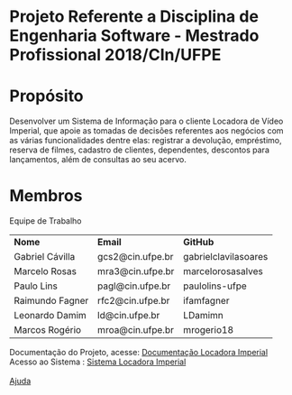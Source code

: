 # Projeto Referente a Disciplina de Engenharia Software - Mestrado Profissional 2018/CIn/UFPE

# Propósito

Desenvolver um Sistema de Informação para o cliente Locadora de Vídeo Imperial, que apoie as tomadas de decisões referentes aos negócios com as várias funcionalidades dentre elas: registrar a devolução, empréstimo, reserva de  filmes, cadastro de clientes, dependentes, descontos para lançamentos, além de consultas ao seu acervo.

# Membros


Equipe de Trabalho
<table>
   <tr>
      <td><b>Nome</b></td><td><b>Email</b></td><td><b>GitHub</b></td>
   </tr>
   <tr>
      <td>Gabriel Cávilla</td><td>gcs2@cin.ufpe.br</td><td>gabrielclavilasoares</td>
   </tr>
   <tr>
      <td>Marcelo Rosas</td><td>mra3@cin.ufpe.br</td><td>marcelorosasalves</td>
   </tr>
  <tr>
      <td>Paulo Lins</td><td>pagl@cin.ufpe.br</td><td>paulolins-ufpe</td>
   </tr>
  <tr>
      <td>Raimundo Fagner</td><td>rfc2@cin.ufpe.br</td><td>ifamfagner</td>
   </tr>
   <tr>
      <td>Leonardo Damim</td><td>ld@cin.ufpe.br</td><td>LDamimn</td>
   </tr>
  <tr>
      <td>Marcos Rogério</td><td>mroa@cin.ufpe.br</td><td>mrogerio18</td>
   </tr>
</table>


Documentação do Projeto, acesse: <a href="https://github.com/IFAMAZONAS/EngenhariaSW/wiki"> Documentação Locadora Imperial </a>
<br>
Acesso ao Sistema : <a href="http://sistema-locadora.herokuapp.com/">Sistema Locadora Imperial </a>
<br>
<br>
<a href="https://github.com/IFAMAZONAS/EngenhariaSW/wiki/Ajuda">Ajuda</a>
